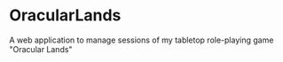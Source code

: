 # OracularLands
A web application to manage sessions of my tabletop role-playing game "Oracular Lands"
